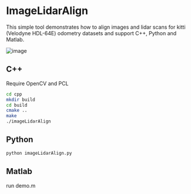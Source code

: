 # ImageLidarAlign
This simple tool demonstrates how to align images and lidar scans for kitti (Velodyne HDL-64E) odometry datasets and support C++, Python and Matlab.

![image](https://github.com/SpadyDong/ImageLidarAlign/assets/47657625/b1c30bb6-55a1-4c18-b7ab-96033362771a)

## C++
Require OpenCV and PCL
```bash
cd cpp
mkdir build
cd build
cmake ..
make
./imageLidarAlign
```

## Python
```bash
python imageLidarAlign.py
```

## Matlab
run demo.m
